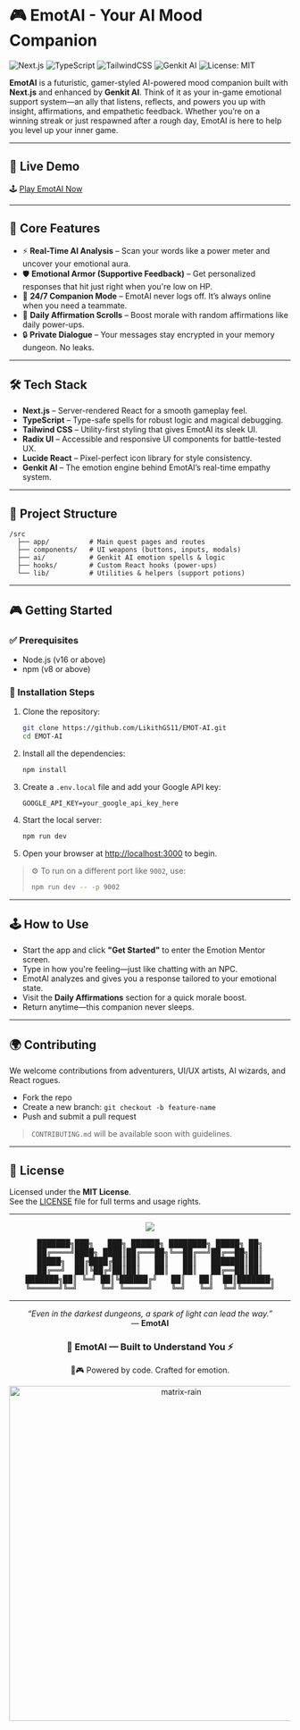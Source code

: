 # 🎮 EmotAI - Your AI Mood Companion

![Next.js](https://img.shields.io/badge/Next.js-13+-purple) ![TypeScript](https://img.shields.io/badge/TypeScript-Powered-blue) ![TailwindCSS](https://img.shields.io/badge/TailwindCSS-Utility--First-teal) ![Genkit AI](https://img.shields.io/badge/Genkit%20AI-Emotion%20Engine-yellow) ![License: MIT](https://img.shields.io/badge/License-MIT-green)

**EmotAI** is a futuristic, gamer-styled AI-powered mood companion built with **Next.js** and enhanced by **Genkit AI**. Think of it as your in-game emotional support system—an ally that listens, reflects, and powers you up with insight, affirmations, and empathetic feedback. Whether you’re on a winning streak or just respawned after a rough day, EmotAI is here to help you level up your inner game.

---

## 🚀 Live Demo

🕹️ [Play EmotAI Now](https://emotai.vercel.app)

---

## 🎯 Core Features

- ⚡ **Real-Time AI Analysis** – Scan your words like a power meter and uncover your emotional aura.
- 🛡️ **Emotional Armor (Supportive Feedback)** – Get personalized responses that hit just right when you're low on HP.
- 🌙 **24/7 Companion Mode** – EmotAI never logs off. It’s always online when you need a teammate.
- 📜 **Daily Affirmation Scrolls** – Boost morale with random affirmations like daily power-ups.
- 🔒 **Private Dialogue** – Your messages stay encrypted in your memory dungeon. No leaks.

---

## 🛠️ Tech Stack

- **Next.js** – Server-rendered React for a smooth gameplay feel.
- **TypeScript** – Type-safe spells for robust logic and magical debugging.
- **Tailwind CSS** – Utility-first styling that gives EmotAI its sleek UI.
- **Radix UI** – Accessible and responsive UI components for battle-tested UX.
- **Lucide React** – Pixel-perfect icon library for style consistency.
- **Genkit AI** – The emotion engine behind EmotAI’s real-time empathy system.

---

## 📁 Project Structure

```
/src
  ├── app/          # Main quest pages and routes
  ├── components/   # UI weapons (buttons, inputs, modals)
  ├── ai/           # Genkit AI emotion spells & logic
  ├── hooks/        # Custom React hooks (power-ups)
  └── lib/          # Utilities & helpers (support potions)
```

---

## 🎮 Getting Started

### ✅ Prerequisites

- Node.js (v16 or above)
- npm (v8 or above)

### 💾 Installation Steps

1. Clone the repository:
   ```bash
   git clone https://github.com/LikithGS11/EMOT-AI.git
   cd EMOT-AI
   ```

2. Install all the dependencies:
   ```bash
   npm install
   ```

3. Create a `.env.local` file and add your Google API key:
   ```
   GOOGLE_API_KEY=your_google_api_key_here
   ```

4. Start the local server:
   ```bash
   npm run dev
   ```

5. Open your browser at [http://localhost:3000](http://localhost:3000) to begin.

> ⚙️ To run on a different port like `9002`, use:
> ```bash
> npm run dev -- -p 9002
> ```

---

## 🕹️ How to Use

- Start the app and click **"Get Started"** to enter the Emotion Mentor screen.
- Type in how you're feeling—just like chatting with an NPC.
- EmotAI analyzes and gives you a response tailored to your emotional state.
- Visit the **Daily Affirmations** section for a quick morale boost.
- Return anytime—this companion never sleeps.

---

## 🌍 Contributing

We welcome contributions from adventurers, UI/UX artists, AI wizards, and React rogues.

- Fork the repo
- Create a new branch: `git checkout -b feature-name`
- Push and submit a pull request

> `CONTRIBUTING.md` will be available soon with guidelines.

---

## 📜 License

Licensed under the **MIT License**.  
See the [LICENSE](./LICENSE) file for full terms and usage rights.

---
<p align="center">
  <img src="https://img.shields.io/badge/EmotAI-Powered_by_Genkit_AI-purple?style=for-the-badge&logo=next.js" />
</p>

<pre align="center">
███████╗███╗   ███╗ ██████╗ ████████╗ █████╗ ██╗
██╔════╝████╗ ████║██╔═══██╗╚══██╔══╝██╔══██╗██║
█████╗  ██╔████╔██║██║   ██║   ██║   ███████║██║
██╔══╝  ██║╚██╔╝██║██║   ██║   ██║   ██╔══██║██║
███████╗██║ ╚═╝ ██║╚██████╔╝   ██║   ██║  ██║███████╗
╚══════╝╚═╝     ╚═╝ ╚═════╝    ╚═╝   ╚═╝  ╚═╝╚══════╝
</pre>

---

<p align="center">
  <em>“Even in the darkest dungeons, a spark of light can lead the way.”</em><br>
  — <strong>EmotAI</strong>
</p>

<h3 align="center">🧠 EmotAI — Built to Understand You ⚡</h3>

<p align="center">
  🧠🎮 Powered by code. Crafted for emotion.
</p>

<p align="center">
  <img src="https://media.giphy.com/media/LzK0YqMmVg1LO/giphy.gif" width="600" alt="matrix-rain"/>
</p>




